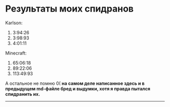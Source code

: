 Результаты моих спидранов
===

 Karlson:
 1. 3:94:26
 2. 3:98:93
 3. 4:01:11
 
 Minecraft:
 1. 65:06:18
 2. 89:22:06
 3. 113:49:93

 А остальное не помню 0(
 **на самом деле написанное здесь и в предыдущем md-файле бред и выдумки, хотя я правда пытался спидранить их.**
 
---
